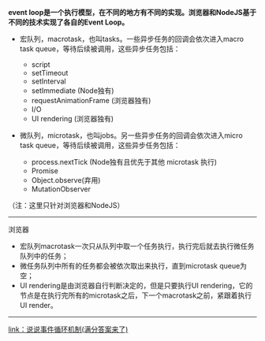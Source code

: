 **event loop是一个执行模型，在不同的地方有不同的实现。浏览器和NodeJS基于不同的技术实现了各自的Event Loop。**

* 宏队列，macrotask，也叫tasks。一些异步任务的回调会依次进入macro task queue，等待后续被调用，这些异步任务包括：
  * script
  * setTimeout
  * setInterval
  * setImmediate (Node独有)
  * requestAnimationFrame (浏览器独有)
  * I/O
  * UI rendering (浏览器独有)

* 微队列，microtask，也叫jobs。另一些异步任务的回调会依次进入micro task queue，等待后续被调用，这些异步任务包括：
  * process.nextTick (Node独有且优先于其他 microtask 执行)
  * Promise
  * Object.observe(弃用)
  * MutationObserver

（注：这里只针对浏览器和NodeJS）

---

浏览器
* 宏队列macrotask一次只从队列中取一个任务执行，执行完后就去执行微任务队列中的任务；
* 微任务队列中所有的任务都会被依次取出来执行，直到microtask queue为空；
* UI rendering是由浏览器自行判断决定的，但是只要执行UI rendering，它的节点是在执行完所有的microtask之后，下一个macrotask之前，紧跟着执行UI render。

---

[link：说说事件循环机制(满分答案来了)](https://mp.weixin.qq.com/s/N98X2QMf0rEWGVdALXQKpw)